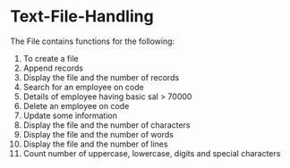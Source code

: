 # Text-File-Handling
The File contains functions for the following:
  1. To create a file
  2. Append records
  3. Display the file and the number of records
  4. Search for an employee on code
  5. Details of employee having basic sal > 70000
  6. Delete an employee on code
  7. Update some information
  8. Display the file and the number of characters
  9. Display the file and the number of words
  10. Display the file and the number of lines
  11. Count number of uppercase, lowercase, digits and special characters
